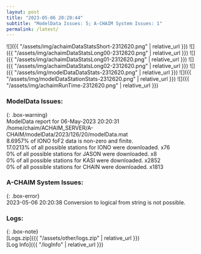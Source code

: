 ```yaml
---
layout: post
title: "2023-05-06 20:20:44"
subtitle: "ModelData Issues: 5; A-CHAIM System Issues: 1"
permalink: /latest/
---
```


![]({{ "/assets/img/achaimDataStatsShort-2312620.png" | relative_url }})
![]({{ "/assets/img/achaimDataStatsLong00-2312620.png" | relative_url }})
![]({{ "/assets/img/achaimDataStatsLong01-2312620.png" | relative_url }})
![]({{ "/assets/img/achaimDataStatsLong02-2312620.png" | relative_url }})
![]({{ "/assets/img/modelDataDataStats-2312620.png" | relative_url }})
![]({{ "/assets/img/modelDataStationStats-2312620.png" | relative_url }})
![]({{ "/assets/img/achaimRunTime-2312620.png" | relative_url }})


### ModelData Issues:  
  
{: .box-warning}  
 ModelData report for 06-May-2023 20:20:31   
 /home/chaim/ACHAIM_SERVER/A-CHAIM/modelData/2023/126/20/modelData.mat   
 8.6957% of IONO foF2 data is non-zero and finite.   
 17.0213% of all possible stations for IONO were downloaded. x76   
 0% of all possible stations for JASON were downloaded. x8   
 0% of all possible stations for KASI were downloaded. x2852   
 0% of all possible stations for CHAIN were downloaded. x1813   
  
### A-CHAIM System Issues:  
  
{: .box-error}  
2023-05-06 20:20:38 Conversion to logical from string is not possible.  

### Logs:  
  
{: .box-note}  
[Logs.zip]({{ "/assets/other/logs.zip" | relative_url }})  
[Log Info]({{ "/logInfo" | relative_url }})  

